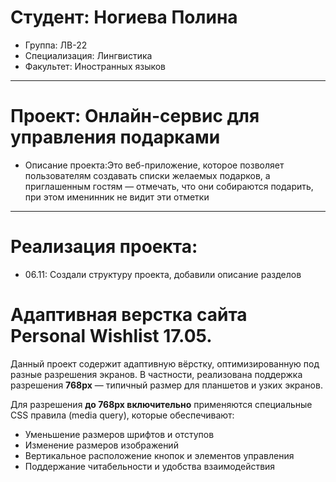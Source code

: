 # Студент: Ногиева Полина 
- Группа: ЛВ-22
- Специализация: Лингвистика
- Факультет: Иностранных языков
---
# Проект: Онлайн-сервис для управления подарками
- Описание проекта:Это веб-приложение, которое позволяет пользователям создавать списки желаемых подарков, а приглашенным гостям — отмечать, что они собираются подарить, при этом именинник не видит эти отметки
---
# Реализация проекта:
- 06.11: Создали структуру проекта, добавили описание разделов 
# Адаптивная верстка сайта Personal Wishlist 17.05.

Данный проект содержит адаптивную вёрстку, оптимизированную под разные разрешения экранов. В частности, реализована поддержка разрешения **768px** — типичный размер для планшетов и узких экранов.

Для разрешения **до 768px включительно** применяются специальные CSS правила (media query), которые обеспечивают:

- Уменьшение размеров шрифтов и отступов
- Изменение размеров изображений
- Вертикальное расположение кнопок и элементов управления
- Поддержание читабельности и удобства взаимодействия


